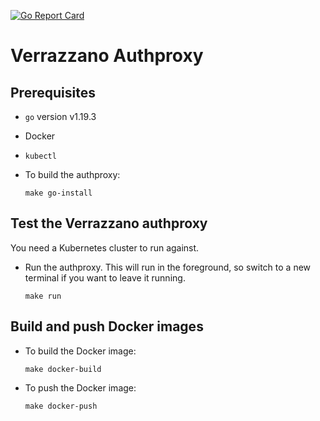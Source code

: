 [![Go Report Card](https://goreportcard.com/badge/github.com/verrazzano/verrazzano)](https://goreportcard.com/report/github.com/verrazzano/verrazzano)

# Verrazzano Authproxy

## Prerequisites
* `go` version v1.19.3
* Docker
* `kubectl`

* To build the authproxy:
    ```
    make go-install
    ```

## Test the Verrazzano authproxy

You need a Kubernetes cluster to run against.

* Run the authproxy. This will run in the foreground, so switch to a new terminal if you want to leave it running.
    ```
    make run
    ```

## Build and push Docker images

* To build the Docker image:
    ```
    make docker-build
    ```

* To push the Docker image:
    ```
    make docker-push
    ```  
